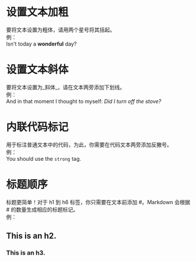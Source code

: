 
# 设置文本加粗
要将文本设置为粗体，请用两个星号将其括起。  
例：  
Isn't today a **wonderful** day?  
  
# 设置文本斜体
要将文本设置为_斜体_，请在文本两旁添加下划线。  
例：  
And in that moment I thought to myself: _Did I turn off the stove?_  
  
# 内联代码标记
用于标注普通文本中的代码，为此，你需要在代码文本两旁添加反撇号。  
例：  
You should use the `strong` tag.  
  
# 标题顺序
标题更简单！对于 h1 到 h6 标签，你只需要在文本前添加 #。Markdown 会根据 # 的数量生成相应的标题标记。  
例：  
## This is an h2.
### This is an h3.
  
  
